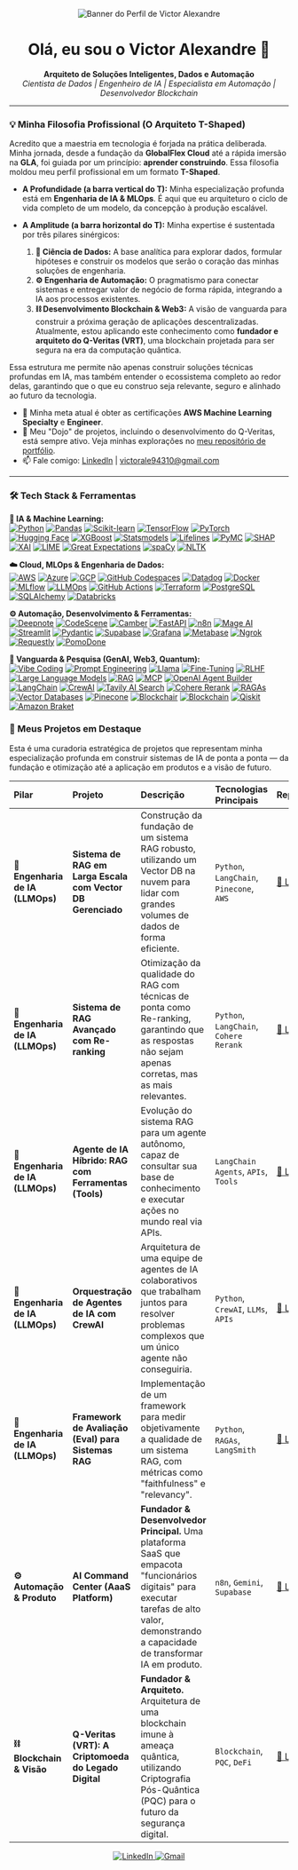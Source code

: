 <!-- Banner -->
<p align="center">
  <!-- Substitua pelo caminho da imagem que você subiu -->
  <img src="https://github.com/user-attachments/assets/6982c612-f7c3-4ca5-88f9-df30eadb30a0" alt="Banner do Perfil de Victor Alexandre"> 
</p> 

<h1 align="center">Olá, eu sou o Victor Alexandre 👋</h1>
 
<p align="center">
  <strong>Arquiteto de Soluções Inteligentes, Dados e Automação</strong><br>
  <em>Cientista de Dados | Engenheiro de IA | Especialista em Automação | Desenvolvedor Blockchain</em>
</p>
 
---

### 💡 Minha Filosofia Profissional (O Arquiteto T-Shaped)
 
Acredito que a maestria em tecnologia é forjada na prática deliberada. Minha jornada, desde a fundação da **GlobalFlex Cloud** até a rápida imersão na **GLA**, foi guiada por um princípio: **aprender construindo**. Essa filosofia moldou meu perfil profissional em um formato **T-Shaped**.

- **A Profundidade (a barra vertical do T):** Minha especialização profunda está em **Engenharia de IA & MLOps**. É aqui que eu arquiteturo o ciclo de vida completo de um modelo, da concepção à produção escalável.

- **A Amplitude (a barra horizontal do T):** Minha expertise é sustentada por três pilares sinérgicos:
    1.  **🔬 Ciência de Dados:** A base analítica para explorar dados, formular hipóteses e construir os modelos que serão o coração das minhas soluções de engenharia.
    2.  **⚙️ Engenharia de Automação:** O pragmatismo para conectar sistemas e entregar valor de negócio de forma rápida, integrando a IA aos processos existentes.
    3.  **⛓️ Desenvolvimento Blockchain & Web3:** A visão de vanguarda para construir a próxima geração de aplicações descentralizadas. Atualmente, estou aplicando este conhecimento como **fundador e arquiteto do Q-Veritas (VRT)**, uma blockchain projetada para ser segura na era da computação quântica.

Essa estrutura me permite não apenas construir soluções técnicas profundas em IA, mas também entender o ecossistema completo ao redor delas, garantindo que o que eu construo seja relevante, seguro e alinhado ao futuro da tecnologia.

- 🌱 Minha meta atual é obter as certificações **AWS Machine Learning Specialty** e **Engineer**.
- 🚀 Meu "Dojo" de projetos, incluindo o desenvolvimento do Q-Veritas, está sempre ativo. Veja minhas explorações no [meu repositório de portfólio](LINK-PARA-SEU-MONOREPO-AQUI).
- 📫 Fale comigo: [LinkedIn](https://www.linkedin.com/in/victor-alexandre-azevedo-fernandes-367120206) | [victorale94310@gmail.com](mailto:victorale94310@gmail.com)

---
### 🛠️ Tech Stack & Ferramentas

<p align="left">
  <strong>🤖 IA & Machine Learning:</strong><br>
  <a href="#"><img src="https://img.shields.io/badge/Python-3D40E3?style=for-the-badge&logo=python&logoColor=white" alt="Python"/></a>
  <a href="#"><img src="https://img.shields.io/badge/Pandas-FFFFFF?style=for-the-badge&logo=pandas&logoColor=black" alt="Pandas"/></a>
  <a href="#"><img src="https://img.shields.io/badge/scikit_learn-FFFFF?style=for-the-badge&logo=scikit-learn&logoColor=white" alt="Scikit-learn"/></a>
  <a href="#"><img src="https://img.shields.io/badge/TensorFlow-59238E?style=for-the-badge&logo=tensorflow&logoColor=white" alt="TensorFlow"/></a>
  <a href="#"><img src="https://img.shields.io/badge/PyTorch-EE4C2C?style=for-the-badge&logo=pytorch&logoColor=white" alt="PyTorch"/></a>  
  <a href="#"><img src="https://img.shields.io/badge/Hugging_Face-FFD21E?style=for-the-badge&logo=hugging-face&logoColor=black" alt="Hugging Face"/></a>
  <a href="#"><img src="https://img.shields.io/badge/XGBoost-006090?style=for-the-badge&logo=xgboost&logoColor=white" alt="XGBoost"/></a>
  <a href="#"><img src="https://img.shields.io/badge/Statsmodels-D24D4D?style=for-the-badge&logo=python&logoColor=white" alt="Statsmodels"/></a>
  <a href="#"><img src="https://img.shields.io/badge/Lifelines-466A84?style=for-the-badge" alt="Lifelines"/></a>
  <a href="#"><img src="https://img.shields.io/badge/PyMC-007ACC?style=for-the-badge" alt="PyMC"/></a>
  <a href="#"><img src="https://img.shields.io/badge/SHAP-E61E5A?style=for-the-badge" alt="SHAP"/></a>
  <a href="#"><img src="https://img.shields.io/badge/XAI_(Explainable_AI)-000000?style=for-the-badge" alt="XAI"/></a>
  <a href="#"><img src="https://img.shields.io/badge/LIME-8BC34A?style=for-the-badge" alt="LIME"/></a>
  <a href="#"><img src="https://img.shields.io/badge/Great_Expectations-FF6F00?style=for-the-badge" alt="Great Expectations"/></a>
  <a href="#"><img src="https://img.shields.io/badge/spaCy-09A3D5?style=for-the-badge&logo=spacy&logoColor=white" alt="spaCy"/></a>
  <a href="#"><img src="https://img.shields.io/badge/NLTK-3776AB?style=for-the-badge" alt="NLTK"/></a>
</p>

<p align="left">
  <strong>☁️ Cloud, MLOps & Engenharia de Dados:</strong><br>
  <a href="#"><img src="https://img.shields.io/badge/Amazon_AWS-232F3E?style=for-the-badge&logo=amazon-aws&logoColor=white" alt="AWS"/></a>
  <a href="#"><img src="https://img.shields.io/badge/Microsoft_Azure-150458?style=for-the-badge&logo=microsoft-azure&logoColor=white" alt="Azure"/></a>
  <a href="#"><img src="https://img.shields.io/badge/Google_Cloud-EA4335?style=for-the-badge&logo=google-cloud&logoColor=white" alt="GCP"/></a>
  <a href="#"><img src="https://img.shields.io/badge/GitHub_Codespaces-000000?style=for-the-badge&logo=github&logoColor=white" alt="GitHub Codespaces"/></a>
  <a href="#"><img src="https://img.shields.io/badge/Datadog-632CA6?style=for-the-badge&logo=datadog&logoColor=white" alt="Datadog"/></a>
  <a href="#"><img src="https://img.shields.io/badge/Docker-2496ED?style=for-the-badge&logo=docker&logoColor=white" alt="Docker"/></a>
  <a href="#"><img src="https://img.shields.io/badge/MLflow-0194E2?style=for-the-badge&logo=mlflow&logoColor=white" alt="MLflow"/></a>
  <a href="#"><img src="https://img.shields.io/badge/LLMOps-8A2BE2?style=for-the-badge" alt="LLMOps"/></a>
  <a href="#"><img src="https://img.shields.io/badge/GitHub_Actions-2088FF?style=for-the-badge&logo=github-actions&logoColor=white" alt="GitHub Actions"/></a>
  <a href="#"><img src="https://img.shields.io/badge/Terraform-7B42BC?style=for-the-badge&logo=terraform&logoColor=white" alt="Terraform"/></a>
  <a href="#"><img src="https://img.shields.io/badge/PostgreSQL-336791?style=for-the-badge&logo=postgresql&logoColor=white" alt="PostgreSQL"/></a>
  <a href="#"><img src="https://img.shields.io/badge/SQLAlchemy-D71F00?style=for-the-badge" alt="SQLAlchemy"/></a>
  <a href="#"><img src="https://img.shields.io/badge/Databricks-FF3621?style=for-the-badge&logo=databricks&logoColor=white" alt="Databricks"/></a>
</p> 

<p align="left">
  <strong>⚙️ Automação, Desenvolvimento & Ferramentas:</strong><br>
  <a href="#"><img src="https://img.shields.io/badge/Deepnote-000000?style=for-the-badge&logo=deepnote&logoColor=white" alt="Deepnote"/></a>
  <a href="#"><img src="https://img.shields.io/badge/CodeScene-24292E?style=for-the-badge&logo=github&logoColor=white" alt="CodeScene"/></a>
  <a href="#"><img src="https://img.shields.io/badge/Camber-000000?style=for-the-badge&logo=camber&logoColor=white" alt="Camber"/></a>
  <a href="#"><img src="https://img.shields.io/badge/FastAPI-009688?style=for-the-badge&logo=fastapi&logoColor=white" alt="FastAPI"/></a>
  <a href="#"><img src="https://img.shields.io/badge/n8n-1A8272?style=for-the-badge&logo=n8n&logoColor=white" alt="n8n"/></a>
  <a href="#"><img src="https://img.shields.io/badge/Mage_AI-6A0DAD?style=for-the-badge" alt="Mage AI"/></a>
  <a href="#"><img src="https://img.shields.io/badge/Streamlit-FF4B4B?style=for-the-badge&logo=streamlit&logoColor=white" alt="Streamlit"/></a>
  <a href="#"><img src="https://img.shields.io/badge/Pydantic-E92063?style=for-the-badge" alt="Pydantic"/></a>
  <a href="#"><img src="https://img.shields.io/badge/Supabase-3FCF8E?style=for-the-badge&logo=supabase&logoColor=white" alt="Supabase"/></a>
  <a href="#"><img src="https://img.shields.io/badge/Grafana-F46800?style=for-the-badge&logo=grafana&logoColor=white" alt="Grafana"/></a>
  <a href="#"><img src="https://img.shields.io/badge/Metabase-509488?style=for-the-badge&logo=metabase&logoColor=white" alt="Metabase"/></a>
  <a href="#"><img src="https://img.shields.io/badge/Ngrok-1F1E37?style=for-the-badge&logo=ngrok&logoColor=white" alt="Ngrok"/></a>
  <a href="#"><img src="https://img.shields.io/badge/Requestly-22C55E?style=for-the-badge&logo=requestly&logoColor=white" alt="Requestly"/></a>
  <a href="#"><img src="https://img.shields.io/badge/PomoDone-D24D4D?style=for-the-badge&logo=pomodoro-technique&logoColor=white" alt="PomoDone"/></a>
</p>

<p align="left">
  <strong>🌌 Vanguarda & Pesquisa (GenAI, Web3, Quantum):</strong><br>
  <a href="#"><img src="https://img.shields.io/badge/Vibe_Coding-150458?style=for-the-badge" alt="Vibe Coding"/></a>
  <a href="#"><img src="https://img.shields.io/badge/Prompt_Engineering-FF6F00?style=for-the-badge" alt="Prompt Engineering"/></a>
  <a href="#"><img src="https://img.shields.io/badge/Llama-6F42C1?style=for-the-badge" alt="Llama"/></a>
  <a href="#"><img src="https://img.shields.io/badge/Fine_Tuning-4CAF50?style=for-the-badge" alt="Fine-Tuning"/></a>
  <a href="#"><img src="https://img.shields.io/badge/RLHF-FFC107?style=for-the-badge&logoColor=black" alt="RLHF"/></a>
  <a href="#"><img src="https://img.shields.io/badge/LLMs-007ACC?style=for-the-badge" alt="Large Language Models"/></a>
  <a href="#"><img src="https://img.shields.io/badge/RAG-000000?style=for-the-badge" alt="RAG"/></a>
  <a href="#"><img src="https://img.shields.io/badge/MCP_(Model_Context_Protocol)-8A2BE2?style=for-the-badge" alt="MCP"/></a>
  <a href="#"><img src="https://img.shields.io/badge/Agent_Builder_(OpenAI)-74AA9C?style=for-the-badge&logo=openai&logoColor=white" alt="OpenAI Agent Builder"/></a>
  <a href="#"><img src="https://img.shields.io/badge/LangChain-FFFFFF?style=for-the-badge&logo=langchain&logoColor=black" alt="LangChain"/></a>
  <a href="#"><img src="https://img.shields.io/badge/CrewAI-1A73E8?style=for-the-badge" alt="CrewAI"/></a>
  <a href="#"><img src="https://img.shields.io/badge/Tavily-000000?style=for-the-badge" alt="Tavily AI Search"/></a>
  <a href="#"><img src="https://img.shields.io/badge/Cohere-3D40E3?style=for-the-badge" alt="Cohere Rerank"/></a>
  <a href="#"><img src="https://img.shields.io/badge/RAGAs-E84362?style=for-the-badge" alt="RAGAs"/></a>
  <a href="#"><img src="https://img.shields.io/badge/Vector_DB-9162C0?style=for-the-badge" alt="Vector Databases"/></a>
  <a href="#"><img src="https://img.shields.io/badge/Pinecone-3C76FF?style=for-the-badge&logo=pinecone&logoColor=white" alt="Pinecone"/></a>
  <a href="#"><img src="https://img.shields.io/badge/Blockchair-3C87C7?style=for-the-badge&logo=bitcoin&logoColor=white" alt="Blockchair"/></a>
  <a href="#"><img src="https://img.shields.io/badge/Blockchain-97CA00?style=for-the-badge&logo=blockchain.com&logoColor=black" alt="Blockchain"/></a>
  <a href="#"><img src="https://img.shields.io/badge/Qiskit-6929C4?style=for-the-badge&logo=qiskit&logoColor=white" alt="Qiskit"/></a>
  <a href="#"><img src="https://img.shields.io/badge/Amazon_Braket-59238E?style=for-the-badge&logo=amazon-aws&logoColor=white" alt="Amazon Braket"/></a>
</p>


### 🚀 Meus Projetos em Destaque

Esta é uma curadoria estratégica de projetos que representam minha especialização profunda em construir sistemas de IA de ponta a ponta — da fundação e otimização até a aplicação em produtos e a visão de futuro.

| Pilar | Projeto | Descrição | Tecnologias Principais | Repositório |
| :--- | :--- | :--- | :--- | :--- |
| **🤖 Engenharia de IA (LLMOps)** | **Sistema de RAG em Larga Escala com Vector DB Gerenciado** | Construção da fundação de um sistema RAG robusto, utilizando um Vector DB na nuvem para lidar com grandes volumes de dados de forma eficiente. | `Python`, `LangChain`, `Pinecone`, `AWS` | [🔗 Link](https://github.com/VictorAlexandr/portfolio-ia/blob/main/engenharia-de-ia/Sistema%20de%20RAG%20em%20Larga%20Escala%20com%20Vector%20DB%20Gerenciado/README.md) |
| **🤖 Engenharia de IA (LLMOps)** | **Sistema de RAG Avançado com Re-ranking** | Otimização da qualidade do RAG com técnicas de ponta como Re-ranking, garantindo que as respostas não sejam apenas corretas, mas as mais relevantes. | `Python`, `LangChain`, `Cohere Rerank` | [🔗 Link](LINK-PARA-A-PASTA) |
| **🤖 Engenharia de IA (LLMOps)** | **Agente de IA Híbrido: RAG com Ferramentas (Tools)** | Evolução do sistema RAG para um agente autônomo, capaz de consultar sua base de conhecimento e executar ações no mundo real via APIs. | `LangChain Agents`, `APIs`, `Tools` | [🔗 Link](LINK-PARA-A-PASTA) |
| **🤖 Engenharia de IA (LLMOps)** | **Orquestração de Agentes de IA com CrewAI** | Arquitetura de uma equipe de agentes de IA colaborativos que trabalham juntos para resolver problemas complexos que um único agente não conseguiria. | `Python`, `CrewAI`, `LLMs`, `APIs` | [🔗 Link](LINK-PARA-A-PASTA) |
| **🤖 Engenharia de IA (LLMOps)** | **Framework de Avaliação (Eval) para Sistemas RAG** | Implementação de um framework para medir objetivamente a qualidade de um sistema RAG, com métricas como "faithfulness" e "relevancy". | `Python`, `RAGAs`, `LangSmith` | [🔗 Link](LINK-PARA-A-PASTA) |
| **⚙️ Automação & Produto** | **AI Command Center (AaaS Platform)** | **Fundador & Desenvolvedor Principal.** Uma plataforma SaaS que empacota "funcionários digitais" para executar tarefas de alto valor, demonstrando a capacidade de transformar IA em produto. | `n8n`, `Gemini`, `Supabase` | [🔗 Link](https://github.com/VictorAlexandr/Ai-Command-Center) |
| **⛓️ Blockchain & Visão** | **Q-Veritas (VRT): A Criptomoeda do Legado Digital** | **Fundador & Arquiteto.** Arquitetura de uma blockchain imune à ameaça quântica, utilizando Criptografia Pós-Quântica (PQC) para o futuro da segurança digital. | `Blockchain`, `PQC`, `DeFi` | [🔗 Link](LINK-PARA-O-REPO) |

<p align="center">
  <a href="(https://www.linkedin.com/in/victor-alexandre-azevedo-fernandes-367120206)">
    <img src="https://img.shields.io/badge/LinkedIn-0077B5?style=for-the-badge&logo=linkedin&logoColor=white" alt="LinkedIn"/>
  </a>
  <a href="mailto:victorale94310@gmail.com">
    <img src="https://img.shields.io/badge/Gmail-D14836?style=for-the-badge&logo=gmail&logoColor=white" alt="Gmail"/>
  </a>
</p>




